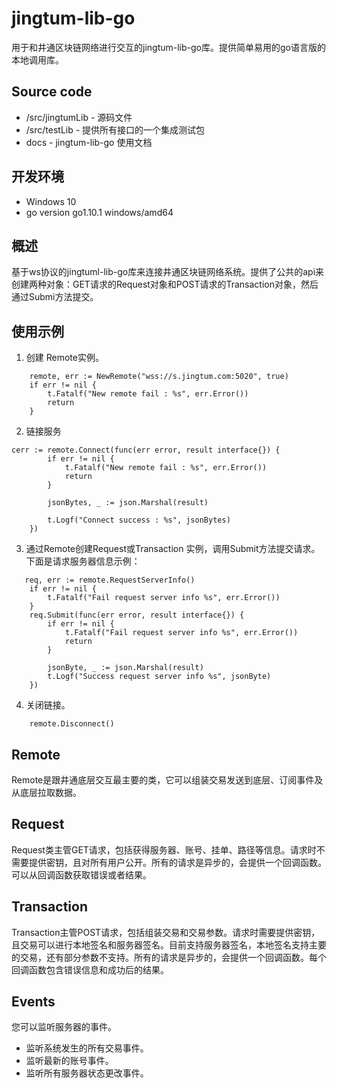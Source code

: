 # jingtum-lib-go
用于和井通区块链网络进行交互的jingtum-lib-go库。提供简单易用的go语言版的本地调用库。

## Source code
* /src/jingtumLib - 源码文件
* /src/testLib - 提供所有接口的一个集成测试包
* docs - jingtum-lib-go 使用文档

## 开发环境
* Windows 10
* go version go1.10.1 windows/amd64

## 概述
基于ws协议的jingtuml-lib-go库来连接井通区块链网络系统。提供了公共的api来创建两种对象：GET请求的Request对象和POST请求的Transaction对象，然后通过Submi方法提交。

## 使用示例
1) 创建 Remote实例。
```
    remote, err := NewRemote("wss://s.jingtum.com:5020", true)
	if err != nil {
		t.Fatalf("New remote fail : %s", err.Error())
		return
	}
```
2) 链接服务
```
cerr := remote.Connect(func(err error, result interface{}) {
		if err != nil {
			t.Fatalf("New remote fail : %s", err.Error())
			return
		}

		jsonBytes, _ := json.Marshal(result)

		t.Logf("Connect success : %s", jsonBytes)
	})
```
3) 通过Remote创建Request或Transaction 实例，调用Submit方法提交请求。下面是请求服务器信息示例： 
```
   req, err := remote.RequestServerInfo()
	if err != nil {
		t.Fatalf("Fail request server info %s", err.Error())
	}
	req.Submit(func(err error, result interface{}) {
		if err != nil {
			t.Fatalf("Fail request server info %s", err.Error())
			return
		}

		jsonByte, _ := json.Marshal(result)
		t.Logf("Success request server info %s", jsonByte)
	})
```

4) 关闭链接。
```
    remote.Disconnect()
```

## Remote
Remote是跟井通底层交互最主要的类，它可以组装交易发送到底层、订阅事件及从底层拉取数据。

## Request
Request类主管GET请求，包括获得服务器、账号、挂单、路径等信息。请求时不需要提供密钥，且对所有用户公开。所有的请求是异步的，会提供一个回调函数。可以从回调函数获取错误或者结果。

## Transaction
Transaction主管POST请求，包括组装交易和交易参数。请求时需要提供密钥，且交易可以进行本地签名和服务器签名。目前支持服务器签名，本地签名支持主要的交易，还有部分参数不支持。所有的请求是异步的，会提供一个回调函数。每个回调函数包含错误信息和成功后的结果。

## Events
您可以监听服务器的事件。
* 监听系统发生的所有交易事件。
* 监听最新的账号事件。
* 监听所有服务器状态更改事件。
